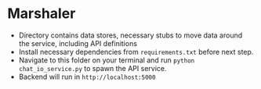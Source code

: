 # Marshaler

- Directory contains data stores, necessary stubs to move data around the service, including API definitions
- Install necessary dependencies from ``requirements.txt`` before next step.
- Navigate to this folder on your terminal and run ``python chat_io_service.py`` to spawn the API service.
- Backend will run in ``http://localhost:5000``